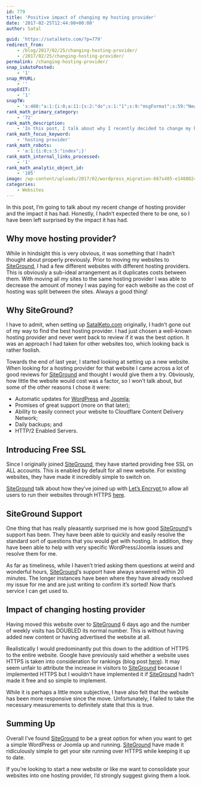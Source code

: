 ```yaml
---
id: 779
title: 'Positive impact of changing my hosting provider'
date: '2017-02-25T12:44:00+00:00'
author: Satal

guid: 'https://satalketo.com/?p=779'
redirect_from:
    - /blog/2017/02/25/changing-hosting-provider/
    - /2017/02/25/changing-hosting-provider/
permalink: /changing-hosting-provider/
snap_isAutoPosted:
    - '1'
snap_MYURL:
    - ''
snapEdIT:
    - '1'
snapTW:
    - 's:408:"a:1:{i:0;a:11:{s:2:"do";s:1:"1";s:9:"msgFormat";s:59:"New post (%TITLE%) has been published on %SITENAME% - %URL%";s:8:"attchImg";s:1:"1";s:9:"isAutoImg";s:1:"A";s:8:"imgToUse";s:0:"";s:9:"isAutoURL";s:1:"A";s:8:"urlToUse";s:0:"";s:8:"isPosted";s:1:"1";s:4:"pgID";s:18:"835470485878108160";s:7:"postURL";s:55:"https://twitter.com/SatalKeto/status/835470485878108160";s:5:"pDate";s:19:"2017-02-25 12:44:21";}}";'
rank_math_primary_category:
    - '72'
rank_math_description:
    - 'In this post, I talk about why I recently decided to change my hosting provider to SiteGround and the positive impact it has had on my website.'
rank_math_focus_keyword:
    - 'hosting provider'
rank_math_robots:
    - 'a:1:{i:0;s:5:"index";}'
rank_math_internal_links_processed:
    - '1'
rank_math_analytic_object_id:
    - '105'
image: /wp-content/uploads/2017/02/wordpress_migration-667x485-e1488024160337-1.jpg
categories:
    - Websites
---
```


In this post, I’m going to talk about my recent change of hosting provider and the impact it has had. Honestly, I hadn’t expected there to be one, so I have been left surprised by the impact it has had.

## Why move hosting provider?

While in hindsight this is very obvious, it was something that I hadn’t thought about properly previously. Prior to moving my websites to [SiteGround](https://www.siteground.com/index.htm?afcode=b054fc32316f479125dd83ae49ac7a11), I had a few different websites with different hosting providers. This is obviously a sub-ideal arrangement as it duplicates costs between them. With moving all my sites to the same hosting provider I was able to decrease the amount of money I was paying for each website as the cost of hosting was split between the sites. Always a good thing!

## Why SiteGround?

I have to admit, when setting up [SatalKeto.com](https://samjenkins.com) originally, I hadn’t gone out of my way to find the best hosting provider. I had just chosen a well-known hosting provider and never went back to review if it was the best option. It was an approach I had taken for other websites too, which looking back is rather foolish.

Towards the end of last year, I started looking at setting up a new website. When looking for a hosting provider for that website I came across a lot of good reviews for [SiteGround](https://samjenkins.com/SiteGround) and thought I would give them a try. Obviously, how little the website would cost was a factor, so I won’t talk about, but some of the other reasons I chose it were:

- Automatic updates for [WordPress](https://www.siteground.co.uk/tutorials/wordpress/siteground-autoupdate.htm) and [Joomla](https://www.siteground.co.uk/tutorials/joomla/joomla-autoupdate.htm);
- Promises of great support (more on that later);
- Ability to easily connect your website to Cloudflare Content Delivery Network;
- Daily backups; and
- HTTP/2 Enabled Servers.

## Introducing Free SSL

Since I originally joined [SiteGround](https://samjenkins.com/SiteGround), they have started providing free SSL on ALL accounts. This is enabled by default for all new website. For existing websites, they have made it incredibly simple to switch on.

[SiteGround](https://samjenkins.com/SiteGround) talk about how they’ve joined up with [Let’s Encrypt ](https://letsencrypt.org/)to allow all users to run their websites through HTTPS [here](https://www.siteground.com/blog/lets-encrypt/).

## SiteGround Support

One thing that has really pleasantly surprised me is how good [SiteGround](https://samjenkins.com/SiteGround)‘s support has been. They have been able to quickly and easily resolve the standard sort of questions that you would get with hosting. In addition, they have been able to help with very specific WordPress/Joomla issues and resolve them for me.

As far as timeliness, while I haven’t tried asking them questions at weird and wonderful hours, [SiteGround](https://samjenkins.com/SiteGround)‘s support have always answered within 20 minutes. The longer instances have been where they have already resolved my issue for me and are just writing to confirm it’s sorted! Now that’s service I can get used to.

## Impact of changing hosting provider

Having moved this website over to [SiteGround](https://samjenkins.com/SiteGround) 6 days ago and the number of weekly visits has DOUBLED its normal number. This is without having added new content or having advertised the website at all.

Realistically I would predominantly put this down to the addition of HTTPS to the entire website. Google have previously said whether a website uses HTTPS is taken into consideration for rankings (blog post [here](https://webmasters.googleblog.com/2014/08/https-as-ranking-signal.html)). It may seem unfair to attribute the increase in visitors to [SiteGround](https://samjenkins.com/SiteGround) because I implemented HTTPS but I wouldn’t have implemented it if [SiteGround](https://samjenkins.com/SiteGround) hadn’t made it free and so simple to implement.

While it is perhaps a little more subjective, I have also felt that the website has been more responsive since the move. Unfortunately, I failed to take the necessary measurements to definitely state that this is true.

## Summing Up

Overall I’ve found [SiteGround](https://samjenkins.com/SiteGround) to be a great option for when you want to get a simple WordPress or Joomla up and running. [SiteGround](https://samjenkins.com/SiteGround) have made it ridiculously simple to get your site running over HTTPS while keeping it up to date.

If you’re looking to start a new website or like me want to consolidate your websites into one hosting provider, I’d strongly suggest giving them a look.